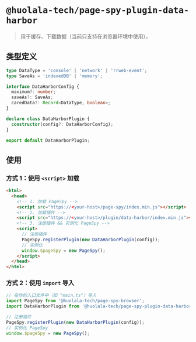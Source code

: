 # `@huolala-tech/page-spy-plugin-data-harbor`

> 用于缓存、下载数据（当前只支持在浏览器环境中使用）。

## 类型定义

```ts
type DataType = 'console' | 'network' | 'rrweb-event';
type SaveAs = 'indexedDB' | 'memory';

interface DataHarborConfig {
  maximum?: number;
  saveAs?: SaveAs;
  caredData?: Record<DataType, boolean>;
}

declare class DataHarborPlugin {
  constructor(config?: DataHarborConfig);
}

export default DataHarborPlugin;
```

## 使用

### 方式 1：使用 `<script>` 加载

```html
<html>
  <head>
    <!-- 1. 加载 PageSpy -->
    <script src="https://<your-host>/page-spy/index.min.js"></script>
    <!-- 2. 加载插件 -->
    <script src="https://<your-host>/plugin/data-harbor/index.min.js"></script>
    <!-- 3. 注册插件 && 实例化 PageSpy -->
    <script>
      // 注册插件
      PageSpy.registerPlugin(new DataHarborPlugin(config));
      // 实例化
      window.$pageSpy = new PageSpy();
    </script>
  </head>
</html>
```

### 方式 2：使用 `import` 导入

```ts
// 在你的入口文件中（如 "main.ts"）导入
import PageSpy from '@huolala-tech/page-spy-browser';
import DataHarborPlugin from '@huolala-tech/page-spy-plugin-data-harbor';

// 注册插件
PageSpy.registerPlugin(new DataHarborPlugin(config));
// 实例化 PageSpy
window.$pageSpy = new PageSpy();
```
